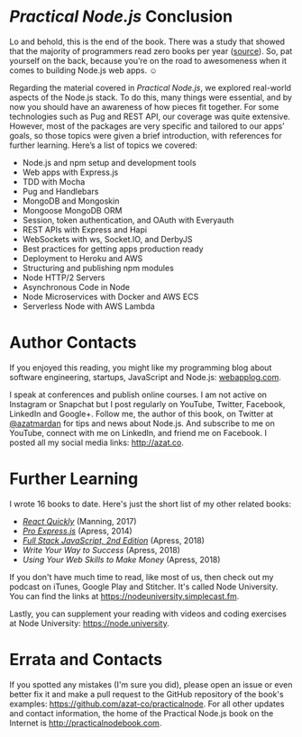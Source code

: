 *Practical Node.js* Conclusion
==============================

Lo and behold, this is the end of the book. There was a study that showed that the majority of programmers read zero books per year ([source](http://blog.codinghorror.com/programmers-dont-read-books-but-you-should)). So, pat yourself on the back, because you’re on the road to awesomeness when it comes to building Node.js web apps. &#x263A;

Regarding the material covered in *Practical Node.js*, we explored real-world aspects of the Node.js stack. To do this, many things were essential, and by now you should have an awareness of how pieces fit together. For some technologies such as Pug and REST API, our coverage was quite extensive. However, most of the packages are very specific and tailored to our apps’ goals, so those topics were given a brief introduction, with references for further learning. Here’s a list of topics we covered:

-   Node.js and npm setup and development tools
-   Web apps with Express.js
-   TDD with Mocha
-   Pug and Handlebars
-   MongoDB and Mongoskin
-   Mongoose MongoDB ORM
-   Session, token authentication, and OAuth with Everyauth
-   REST APIs with Express and Hapi
-   WebSockets with ws, Socket.IO, and DerbyJS
-   Best practices for getting apps production ready
-   Deployment to Heroku and AWS
-   Structuring and publishing npm modules
-   Node HTTP/2 Servers
-   Asynchronous Code in Node
-  Node Microservices with Docker and AWS ECS
- Serverless Node with AWS Lambda

Author Contacts
==============

If you enjoyed this reading, you might like my programming blog about software engineering, startups, JavaScript and Node.js: [webapplog.com](http://webapplog.com).  

I speak at conferences and publish online courses. I am not active on Instagram or Snapchat but I post regularly on YouTube, Twitter, Facebook, LinkedIn and Google+. Follow me, the author of this book, on Twitter at [@azatmardan](http://twitter.com/azatmardan) for tips and news about Node.js. And subscribe to me on YouTube, connect with me on LinkedIn, and friend me on Facebook. I posted all my social media links: <http://azat.co>.

Further Learning
===============

I wrote 16 books to date. Here's just the short list of my other related books:

- [*React Quickly*](http://bit.ly/1RbD6l6) (Manning, 2017)
- [*Pro Express.js*](http://amzn.to/1D6qiqk) (Apress, 2014)
- [*Full Stack JavaScript, 2nd Edition*](https://github.com/azat-co/fullstack-javascript) (Apress, 2018)
-  *Write Your Way to Success* (Apress, 2018)
-  *Using Your Web Skills to Make Money* (Apress, 2018)

If you don't have much time to read, like most of us, then check out my podcast on iTunes, Google Play and Stitcher. It's called Node University. You can find the links at <https://nodeuniversity.simplecast.fm>.

Lastly, you can supplement your reading with videos and coding exercises at Node University: <https://node.university>.

Errata and Contacts
===================

If you spotted any mistakes (I'm sure you did), please open an issue or even better fix it and make a pull request to the GitHub repository of the book's examples: <https://github.com/azat-co/practicalnode>. For all other updates and contact information, the home of the Practical Node.js book on the Internet is <http://practicalnodebook.com>.